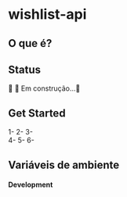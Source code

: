 # wishlist-api


## O que é?


## Status
🚧 🚀 Em construção...🚧


## Get Started 
1- 
2- 
3-  
4- 
5- 
6-  


## Variáveis de ambiente 
#### Development
